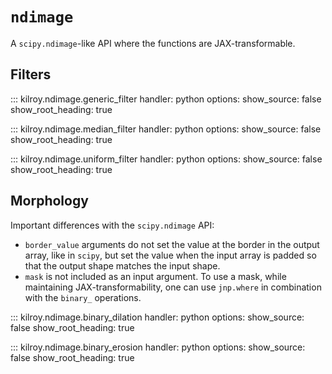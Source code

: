 # `ndimage`

A `scipy.ndimage`-like API where the functions are JAX-transformable.

## Filters

::: kilroy.ndimage.generic_filter
handler: python
options:
show_source: false
show_root_heading: true

::: kilroy.ndimage.median_filter
handler: python
options:
show_source: false
show_root_heading: true

::: kilroy.ndimage.uniform_filter
handler: python
options:
show_source: false
show_root_heading: true

## Morphology

Important differences with the `scipy.ndimage` API:

- `border_value` arguments do not set the value at the border in the output array, like in `scipy`, but set the value when the input array is padded so that the output shape matches the input shape.
- `mask` is not included as an input argument. To use a mask, while maintaining JAX-transformability, one can use `jnp.where` in combination with the `binary_` operations.

::: kilroy.ndimage.binary_dilation
handler: python
options:
show_source: false
show_root_heading: true

::: kilroy.ndimage.binary_erosion
handler: python
options:
show_source: false
show_root_heading: true
